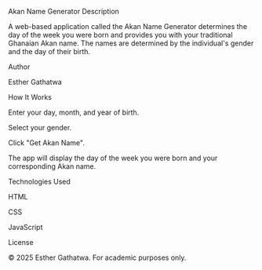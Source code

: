 Akan Name Generator
Description

A web-based application called the Akan Name Generator determines the day of the week you were born and provides you with your traditional Ghanaian Akan name.  The names are determined by the individual's gender and the day of their birth.

Author

Esther Gathatwa

How It Works

Enter your day, month, and year of birth.

Select your gender.

Click "Get Akan Name".

The app will display the day of the week you were born and your corresponding Akan name.

Technologies Used

HTML

CSS

JavaScript

License

© 2025 Esther Gathatwa. For academic purposes only.